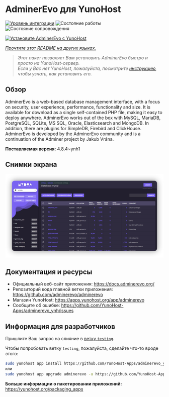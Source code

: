 <!--
Важно: этот README был автоматически сгенерирован <https://github.com/YunoHost/apps/tree/master/tools/readme_generator>
Он НЕ ДОЛЖЕН редактироваться вручную.
-->

# AdminerEvo для YunoHost

[![Уровень интеграции](https://dash.yunohost.org/integration/adminerevo.svg)](https://ci-apps.yunohost.org/ci/apps/adminerevo/) ![Состояние работы](https://ci-apps.yunohost.org/ci/badges/adminerevo.status.svg) ![Состояние сопровождения](https://ci-apps.yunohost.org/ci/badges/adminerevo.maintain.svg)

[![Установите AdminerEvo с YunoHost](https://install-app.yunohost.org/install-with-yunohost.svg)](https://install-app.yunohost.org/?app=adminerevo)

*[Прочтите этот README на других языках.](./ALL_README.md)*

> *Этот пакет позволяет Вам установить AdminerEvo быстро и просто на YunoHost-сервер.*  
> *Если у Вас нет YunoHost, пожалуйста, посмотрите [инструкцию](https://yunohost.org/install), чтобы узнать, как установить его.*

## Обзор

AdminerEvo is a web-based database management interface, with a focus on security, user experience, performance, functionality and size. It is available for download as a single self-contained PHP file, making it easy to deploy anywhere. AdminerEvo works out of the box with MySQL, MariaDB, PostgreSQL, SQLite, MS SQL, Oracle, Elasticsearch and MongoDB. In addition, there are plugins for SimpleDB, Firebird and ClickHouse. AdminerEvo is developed by the AdminerEvo community and is a continuation of the Adminer project by Jakub Vrána.

**Поставляемая версия:** 4.8.4~ynh1

## Снимки экрана

![Снимок экрана AdminerEvo](./doc/screenshots/screenshot.png)

## Документация и ресурсы

- Официальный веб-сайт приложения: <https://docs.adminerevo.org/>
- Репозиторий кода главной ветки приложения: <https://github.com/adminerevo/adminerevo>
- Магазин YunoHost: <https://apps.yunohost.org/app/adminerevo>
- Сообщите об ошибке: <https://github.com/YunoHost-Apps/adminerevo_ynh/issues>

## Информация для разработчиков

Пришлите Ваш запрос на слияние в [ветку `testing`](https://github.com/YunoHost-Apps/adminerevo_ynh/tree/testing).

Чтобы попробовать ветку `testing`, пожалуйста, сделайте что-то вроде этого:

```bash
sudo yunohost app install https://github.com/YunoHost-Apps/adminerevo_ynh/tree/testing --debug
или
sudo yunohost app upgrade adminerevo -u https://github.com/YunoHost-Apps/adminerevo_ynh/tree/testing --debug
```

**Больше информации о пакетировании приложений:** <https://yunohost.org/packaging_apps>
